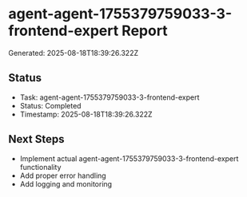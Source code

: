 # agent-agent-1755379759033-3-frontend-expert Report

Generated: 2025-08-18T18:39:26.322Z

## Status
- Task: agent-agent-1755379759033-3-frontend-expert
- Status: Completed
- Timestamp: 2025-08-18T18:39:26.322Z

## Next Steps
- Implement actual agent-agent-1755379759033-3-frontend-expert functionality
- Add proper error handling
- Add logging and monitoring
